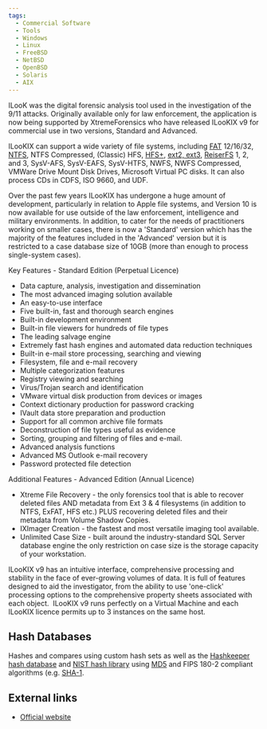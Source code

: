 ```yaml
---
tags:
  - Commercial Software
  - Tools
  - Windows
  - Linux
  - FreeBSD
  - NetBSD
  - OpenBSD
  - Solaris
  - AIX
---
```

ILooK was the digital forensic analysis tool used in the investigation
of the 9/11 attacks. Originally available only for law enforcement, the
application is now being supported by XtremeForensics who have released
ILooKIX v9 for commercial use in two versions, Standard and Advanced.

ILooKIX can support a wide variety of file systems, including
[FAT](fat.md) 12/16/32, [NTFS](ntfs.md), NTFS Compressed, (Classic) HFS,
[HFS+](hfs+.md), [ext2, ext3](extended_file_system_(ext).md),
[ReiserFS](reiserfs.md) 1, 2, and 3,
SysV-AFS, SysV-EAFS, SysV-HTFS, NWFS, NWFS Compressed, VMWare Drive Mount Disk Drives,
Microsoft Virtual PC disks. It can also process CDs in CDFS, ISO 9660, and
UDF.

Over the past few years ILooKIX has undergone a huge amount of
development, particularly in relation to Apple file systems, and Version
10 is now available for use outside of the law enforcement, intelligence
and military environments. In addition, to cater for the needs of
practitioners working on smaller cases, there is now a 'Standard'
version which has the majority of the features included in the
'Advanced' version but it is restricted to a case database size of 10GB
(more than enough to process single-system cases).

Key Features - Standard Edition (Perpetual Licence) ​

- Data capture, analysis, investigation and dissemination
- The most advanced imaging solution available
- An easy-to-use interface
- Five built-in, fast and thorough search engines
- Built-in development environment
- Built-in file viewers for hundreds of file types
- The leading salvage engine
- Extremely fast hash engines and automated data reduction techniques
- Built-in e-mail store processing, searching and viewing
- Filesystem, file and e-mail recovery
- Multiple categorization features
- Registry viewing and searching
- Virus/Trojan search and identification
- VMware virtual disk production from devices or images
- Context dictionary production for password cracking
- IVault data store preparation and production
- Support for all common archive file formats
- Deconstruction of file types useful as evidence
- Sorting, grouping and filtering of files and e-mail.
- Advanced analysis functions
- Advanced MS Outlook e-mail recovery
- Password protected file detection

​Additional Features - Advanced Edition (Annual Licence) ​

- Xtreme File Recovery - the only forensics tool that is able to recover
  deleted files AND metadata from Ext 3 & 4 filesystems (in addition to
  NTFS, ExFAT, HFS etc.) PLUS recovering deleted files and their
  metadata from Volume Shadow Copies.
- IXImager Creation - the fastest and most versatile imaging tool
  available.
- Unlimited Case Size - built around the industry-standard SQL Server
  database engine the only restriction on case size is the storage
  capacity of your workstation.

​ILooKIX v9 has an intuitive interface, comprehensive processing and
stability in the face of ever-growing volumes of data. It is full of
features designed to aid the investigator, from the ability to use
'one-click' processing options to the comprehensive property sheets
associated with each object. ​ ILooKIX v9 runs perfectly on a Virtual
Machine and each ILooKIX licence permits up to 3 instances on the same
host.

## Hash Databases

Hashes and compares using custom hash sets as well as the
[Hashkeeper hash database](hashkeeper.md) and
[NIST hash library](national_software_reference_library.md)
using [MD5](md5.md) and FIPS 180-2 compliant algorithms (e.g.
[SHA-1](sha-1.md).

## External links

* [Official website](http://www.xtremeforensics.com/)
